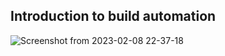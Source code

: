 ## Introduction to build automation
![Screenshot from 2023-02-08 22-37-18](https://user-images.githubusercontent.com/69639135/217657931-9e47dfc6-f3e0-4dbc-b940-1064fa291bfb.JPEG)
